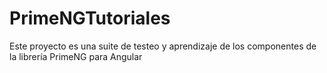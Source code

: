 # PrimeNGTutoriales

Este proyecto es una suite de testeo y aprendizaje de los componentes de la librería PrimeNG para Angular

